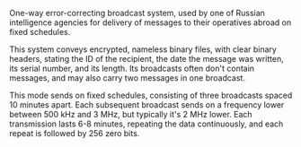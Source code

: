 One-way error-correcting broadcast system, used by one of Russian intelligence agencies for delivery of messages to their operatives abroad on fixed schedules.

This system conveys encrypted, nameless binary files, with clear binary headers, stating the ID of the recipient, the date the message was written, its serial number, and its length. Its broadcasts often don't contain messages, and may also carry two messages in one broadcast.

This mode sends on fixed schedules, consisting of three broadcasts spaced 10 minutes apart. Each subsequent broadcast sends on a frequency lower between 500 kHz and 3 MHz, but typically it's 2 MHz lower. Each transmission lasts 6-8 minutes, repeating the data continuously, and each repeat is followed by 256 zero bits.